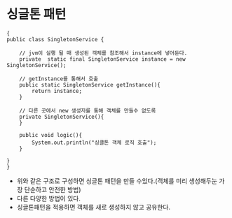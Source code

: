 싱글톤 패턴
============

<pre><code>{
public class SingletonService {

    // jvm이 실행 될 때 생성된 객체를 참조해서 instance에 넣어둔다.
    private  static final SingletonService instance = new SingletonService();

    // getInstance를 통해서 호출 
    public static SingletonService getInstance(){
        return instance;
    }
    
    // 다른 곳에서 new 생성자를 통해 객체를 만들수 없도록 
    private SingletonService(){
    }

    public void logic(){
        System.out.println("싱클톤 객체 로직 호출");
    }

}
}</code></pre>


* 위와 같은 구조로 구성하면 싱글톤 패턴을 만들 수있다.(객체를 미리 생성해두눈 가장 단순하고 안전한 방법)
* 다른 다양한 방법이 있다.
* 싱글톤패턴을 적용하면 객체를 새로 생성하지 않고 공유한다.
